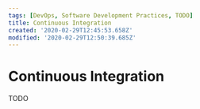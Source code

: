 ```yaml
---
tags: [DevOps, Software Development Practices, TODO]
title: Continuous Integration
created: '2020-02-29T12:45:53.658Z'
modified: '2020-02-29T12:50:39.685Z'
---
```


# Continuous Integration

TODO

